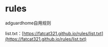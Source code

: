 # rules
adguardhome自用规则

list.txt：[https://fatcat321.github.io/rules/list.txt](https://fatcat321.github.io/rules/list.txt)
